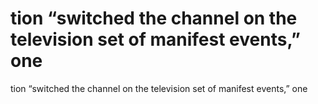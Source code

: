 # tion “switched the channel on the television set of manifest events,” one

tion “switched the channel on the television set of manifest events,” one